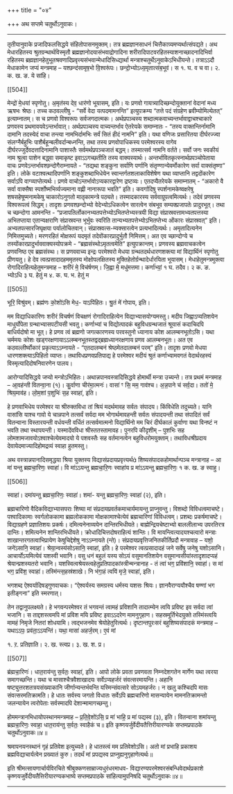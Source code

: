 +++
title = "०४"

+++
अथ सप्तमे चतुर्थोऽनुवाकः।
________________________

तृतीयानुवाके प्रजादिफलसिद्धये संहितोपासनमुक्तम्। तत्र ब्रह्मज्ञानसाधनं चित्तैकाग्र्यमप्यर्थात्संपद्यते। अथ मेधारहितस्य श्रुतग्रन्थार्थविस्मृतौ ब्रह्मज्ञानोदयासंभवाद्रोगादिना शरीरादिपाटवरहितस्याशनाच्छादनादिभिर्वा रहितस्य ब्रह्मज्ञानहेतुभूतश्रवणादिप्रवृत्त्यसंभवान्मेधादिसिध्द्यार्था मन्त्राश्चतुर्थेऽनुवाकेऽभिधीयन्ते। तत्राऽऽदौ मेधाकामेन जप्यं मन्त्रमाह –
यश्छन्द॑सामृष॒भो वि॒श्वरू॑पः। छन्दो॒भ्योऽध्य॒मृतात्संब॒भूव॑। स
१. घ. व च वा। २. क. ख. ङ. ये सांहि।

[[504]]

मेन्द्रो॑ मे॒धया॑ स्पृणोतु। अ॒मृत॑स्य देव॒ धार॑णो भूयासम्, इति।
यः प्रणवो गायत्र्यादिच्छन्दोयुक्तानां वेदानां मध्य ऋषभः श्रेष्ठः। तच्च कठवल्लीषु - “सर्वे वेदा यत्पदमामनन्ति” इत्युपक्रम्य “तत्ते पदं संग्रहेण ब्रवीम्योमिल्येतत्” इत्याम्नातम्। स च प्रणवो विश्वरूपः सर्वजगदात्मकः। अर्थप्रपञ्चस्य शब्दात्मकवाच्यन्तर्भावाद्वाचश्चाकारे प्रणवस्य प्रथमावयवेऽन्तर्भावात्। अर्थप्रपञ्चस्य वाच्यन्तर्भाव ऐतरेयके समाम्नातः - “तस्य वाक्तन्तिर्नामानि दामानि तदस्येदं वाचा तन्त्या नामभिर्दामभिः सर्वं सितं हीदं नामनि” इति। यथा वणिजः प्रसारितया दीर्घरज्ज्वा संलग्नैर्बहुभिः पाशैर्बहून्बलीवर्दान्बध्नन्ति, तथा तस्य प्रणवोपाधिकस्य परमेश्वरस्य वागेव दीर्घरज्जुर्देवदत्तादिनामानि पाशास्तैः सर्वमर्थप्रपञ्चजातं बद्धम्। तस्मात्सर्व नामनि वर्तते। सर्वो जनः स्वकीयं नाम श्रुत्वा पाशेन बद्ध्वा समाकृष्ट इवाऽऽगच्छतीति तस्य वाक्यस्यार्थः। अन्तर्भावितकृत्स्नार्थप्रपञ्चोपेताया वाचः प्रणवेऽन्तर्भावश्छन्दोगैराम्नायते - “तद्यथा शङ्कुना सर्वाणि पर्णानि संतृण्णान्येवर्मोकारेण सर्वा वाक्संतृष्णा” इति। लोके वटाश्वत्थादिपर्णानि शङ्कुशब्दाभिधेयेन स्वान्तर्गतशलाकाविशेषेण यथा व्याप्तानि तद्वदोंकारेण सर्वाऽपि वाग्व्याप्तेत्यर्थः। प्रणवे वाचोऽन्तर्भावोऽप्यकारद्वारेण द्रष्टव्यः। एतदप्यैतरेयके समाम्नातम् - “अकारो वै सर्वा वाक्सैषा स्पर्शोष्मभिर्व्यज्यमाना वह्णी नानारूपा भवति” इति। कवर्गादिषु स्पर्शनामकेष्वक्षरेषु शषसहेषूप्मनामकेषु चाकारोऽनुगतो मातृकामन्त्रे पठ्यते। तस्मादकारस्य सर्ववाग्रूपत्वमित्यर्थः। तदेवं प्रणवस्य विश्वरूपत्वं सिद्धम्। तादृशः प्रणवश्छन्दोभ्यो वेदेभ्योऽधिकत्वेन सारत्वेन संबभूव सम्यक्प्रजापतेः प्रादुरभूत्। तथा च च्छन्दोगा आमनन्ति - “प्रजापतिर्लोकानभ्यतपत्तेभ्योऽभितप्तेभ्यस्त्रयी विद्या संप्रास्रवत्तामभ्यतपत्तस्या अभितप्ताया एतान्यक्षराणि संप्रास्रवन्त भूर्भुवः स्वरिति तान्यभ्यतपत्तेभ्योऽभितप्तेभ्य ओंकारः संप्रास्रवत्” इति। अभ्यतपत्सारजिघृक्षया पर्यालोचितवान्। संप्रास्रवत्स-म्यक्सारत्वेन प्रत्यभादित्यर्थः। अमृतादित्यनेन निमित्तमुच्यते। मरणरहितं मोक्षरूपं यदमृतं तदेवोंकारप्रादुर्भुतौ निमित्तम्। अत एव च्छान्दोग्ये च तस्योंकारप्रादुर्भाववाक्यस्योपक्रमे - “ब्रह्मसंस्थोऽमृतत्वमेति” इत्युपक्रान्तम्। प्रणवस्य ब्रह्मवाचकत्वेन प्रणवनिष्ठ एव ब्रह्मसंस्थः। स प्रणववाच्य इन्द्रः परमेश्वरो मेधया ग्रन्थतदर्थधारणशक्त्या मां विद्यार्थिनं स्पृणोतु प्रीणयतु। हे देव त्वत्प्रसादादहममृतस्य मोक्षोपलक्षितस्य मुक्तिहेतोर्ग्रन्थादेर्धारयिता भूयासम्।
मेधाहेतुमन्त्रमुक्त्वा रोगादिराहित्यहेतुमन्त्रमाह –
शरी॑रं मे॒ विच॑र्षणम्। जि॒ह्वा मे॒ मधु॑मत्तमा। कर्णा॑भ्यां॒
१ घ. तदैव। २ क. ङ. भ्योऽधि ३ घ. हेतुं म ४. क. घ. भ. हेतुं म

[[505]]

भूरि॒ विश्रु॑वम्। ब्रह्म॑णः को॒शो॑ऽसि मेध॒-
याऽपि॑हितः। श्रु॒तं मे॑ गोपाय, इति।

मम विद्याधिकारिणः शरीरं विचर्षणं विचक्षणं रोगादिराहित्येन विद्याभ्यासयोग्यमस्तु। मदीय जिह्वाऽप्यतिशयेन माधुर्योपेता ग्रन्थाभ्यासपटीयसी भवतु। कर्णाभ्यां च विद्योत्पादकं बहुविधग्रन्थजातं श्रूयासं कदाचिदपि बाधिर्यदोषो मा भूत्। हे प्रणव त्वं ब्रह्मणो जगत्कारणस्य परवस्तुनो ध्यानाय कोश आलम्बनभूतोऽसि। यथा चर्ममयः कोशः खड्गरक्षणायाऽऽलम्बनभूतस्तद्वद्ब्रह्मध्यानरक्षणाय प्रणव आलम्बनभूतः। अत एव कठवल्लीर्ष्वोकारं प्रकृत्याऽऽम्नायते - “एतदालम्बनं श्रेष्ठमेतदालम्बनं परम्” इति। तादृशः प्रणवो मेधया धारणशक्त्याऽपिहितो व्याप्तः। तथाविधप्रणवप्रतिपाद्य हे परमेश्वर मदीयं श्रुतं कर्णाभ्यामवगतं वेदार्थरहस्यं विस्मृत्यादिदोषनिवारणेन पालय।

आरोग्यादिसिद्धये जप्यो मन्त्रोऽभिहितः। अथान्नपानवस्त्रादिसिद्धये होमार्थी मन्त्रा उच्यन्ते। तत्र प्रथमं मन्त्रमाह –
आ॒वह॑न्ती वितन्वा॒ना (१)। कु॒र्वाणा चीर॑मा॒त्मनः॑।
वासा॑ ꣳ सि॒ मम॒ गाव॑श्च। अ॒न्न॒पाने च॑ सर्व॒दा। ततो॑ मे॒
श्रिय॒माव॑ह। लो॒म॒शां प॒शुभिः॑ स॒ह स्वाहा॑, इति।

हे प्रणवाभिधेय परमेश्वर या श्रीरुक्तविधा तां श्रियं मदर्थमावह सर्वतः संपादय। किंविधेति तदुच्यते। यानि वासांसि याश्च गावो ये चान्नपाने तत्सर्वं सर्वदा मम भोगार्थमावहन्ती सर्वतः संपादयन्ती तथा संपादितं सर्वं वितन्वाना विस्तारयन्ती वर्धयन्ती वर्धितं तत्सर्वमात्मनो विद्यार्थिनो मम चिरं दीर्घकालं कुर्वाणा यथा विनष्टं न भवति तथा स्थापयन्ती। यस्मादेंवविधा श्रीस्ततस्तामावह। पुनरपि कीदृशीम् – पुशभिः सह लोमशामजावयोऽश्वाश्चेत्येवमादयो ये पशवस्तैः सह वर्तमानत्वेन बहुविधरोमयुक्ताम्। तथाविधश्रीप्रदाय देवायेदमाज्यादिहोमद्रव्यं स्वाहा हुतमस्तु।

अथ वस्त्रान्नपानादिसमृद्धया श्रिया युक्तस्य विद्यासंप्रदायप्रवृत्त्यर्थ शिष्यसंपादकहोमार्थान्पञ्च मन्त्रानाह –
आ मा॑ यन्तु ब्रह्मचा॒रिणः॒ स्वाहा॑। वि मा॑ऽऽयन्तु
ब्रह्मचा॒रि॒णः स्वाहा॑य प्र मा॑ऽऽयन्तु ब्रह्मचा॒रिणः॒
१ क. ख. ङ स्वाहु।

[[506]]

स्वाहा॑। दमा॑यन्तु ब्रह्मचा॒रिणः॒ स्वाहा॑। शमा॑-
यन्तु ब्रह्मचा॒रिणः॒ स्वाहा॑ (२), इति।

ब्रह्मचारिणो वैदिकविद्याभ्यासपराः शिष्या मां संप्रदायप्रवर्तकमाचार्यमायन्तु प्राप्नुवन्तु। विशब्दो विविधत्वमाचष्टे। पश्वादिकामाः स्वर्गलोककामा ब्रह्मलोककामा मोक्षकामाश्चेत्येवं ब्रह्मचारिणां विविधत्वम्। प्रशब्दः प्रकर्षमाचष्टे। विद्याग्रहणे प्रज्ञातिशयः प्रकर्षः। दमित्यनेनाव्ययेन दान्तिरभिधीयते। बाह्मेन्द्रियचेष्टाभ्यो बाललीलाभ्य उपरतिरत्र दान्तिः। शमित्यनेन शान्तिरभिधीयते। क्रोधादिचित्तदोषराहित्यं शान्तिः। वि मायन्त्वित्यादयश्चत्वारो मन्त्राः शाखान्तरगतत्वाभिप्रायेण केषुचिद्देशेषु नाऽऽम्नायते (न्ते)।
संप्रदायप्रवृत्तिजनितकीर्तिप्रदौ मन्त्रावाह –
यशो॒ जने॑ऽसानि॒ स्वाहा॑। श्रेया॒न्वस्य॑सोऽसानि॒ स्वाहां, इति।
हे परमेश्वर त्वत्प्रसादादहं जने सर्वेषु जनेषु यशोऽसानि। आचार्योऽयमित्येवं यशस्वी भवानि। वसु धनं बहुलं यस्य सोऽयं वसुमानतिशयेन वसुमान्वसीयांस्तादृशादप्यहं श्रेयान्प्रशस्यतरो भवानि।
यशस्वित्वश्रेयस्त्वहेतुप्रतिपादकांस्त्रीन्मन्त्रानाह -
तं त्वा॑ भग॒ प्रवि॑शानि॒ स्वाहा॑। स मा॑ भग॒
प्रवि॑श॒ स्वाहा॑। तस्मि॑न्त्स॒हस्र॑शाखे। नि
भ॑गा॒हं त्वयि॑ मृजे॒ स्वाहा॑, इति।

भगशब्द ऐश्वर्यादिषड्गुणवाचकः।
“ऐश्वर्यस्य समग्रस्य धर्मस्य यशसः श्रियः।
ज्ञानवैराग्ययौश्चैव षण्णां भग इतीङ्गना” इति स्मरणात्।

तेन तद्वानुपलक्ष्यते। हे भगवन्परमेश्वर तं भगवन्तं त्वामहं प्रविशानि तादात्म्येन त्वयि प्रविष्ट इव सर्वदा त्वां भजानि। स ताद्दशस्त्वमपि मां प्रविश मयि प्रविष्ट इवाऽऽदरेण मामनुगृहाण। सहस्रमूर्तिभेदयुक्ते तस्मिंस्त्वयि मामहं निमृजे नितरां शोधयामि। त्वद्भजनमेव श्रेयोहेतुरित्यर्थः।
दृष्टान्तपुरःसरं बहुशिष्यसंपादकं मन्त्रमाह –
यथाऽऽपः॒ प्रव॑ता॒ऽऽयन्ति॑। यथा॒ मासा॑ अहर्ज॒रम्। ए॒वं मां

१. ऱ. प्रतिज्ञाति। २. ख. स्त्वप्र। ३. ख. श. प्र।

[[507]]

ब्र॑ह्मचा॒रिणः॑। धात॒राय॑न्तु स॒र्वतः॒ स्वाहा॑, इति।
आपो लोके प्रवता प्रवणवता निम्नदेशगतेन मार्गेण यथा त्वरया समागच्छन्ति। यथा च मासाश्चैत्रवैशाखादयः सर्वेऽप्यहर्जरं संवत्सरमायन्ति। अहानि षष्ट्युत्तरशतत्रयसंख्याकानि जीर्णान्यन्तर्भवन्ति यस्मिन्संवत्सरे सोऽयमहर्जरः। न खलु कश्चिदपि मासः संवत्सरमतिक्रामति। हे धातः सर्वस्य जगतो विधातः सर्वेऽपि ब्रह्मचारिणो मासन्यायेन मामनतिक्रामन्तो जलन्यायेन त्वरोपेताः सर्वस्मादपि देशान्मामागच्छन्तु।

होममन्त्रानभिधायोपस्थानमन्त्रमाह –
प्र॒ति॒वे॒शो॑ऽसि॒ प्र मा॑ भाहि॒ प्र मा॑ पद्यस्व (३), इति।
वितन्वाना शमा॑यन्तु ब्रह्मचा॒रिणः॒ स्वाहा॒
धात॒राय॑न्तु स॒र्वतः॒ स्वाहैकं च॥
इति कृष्णयर्जुर्वेदीयतैत्तिरीयारण्यके सप्तमप्रपाठके
चतुर्थोऽनुवाकः॥४॥

श्रमापनयनस्थानं गृहं प्रतिवेश इत्युच्यते। हे धातस्त्वं मम प्रतिवेशोऽसि। अतो मां प्रभाहि प्रकाशय ब्रह्मविद्याचार्यत्वेन प्रख्यातं कुरु। तदर्थं मां प्रपद्यस्व प्राप्नुह्यनुगृहाणेत्यर्थः॥

इति श्रीमत्सायणार्चार्यविरचिते श्रीबुक्कणसाम्राज्यधुरंधरमाधव- विद्यारण्यपरमेश्वरसंबन्धिवेदार्थप्रकाशे कृष्णयजुर्वेदीयतैत्तिरीयारण्यकभाष्ये सप्तमप्रपाठके सांहित्यामुपनिषदि चतुर्थोऽनुवाकः॥४॥
________________________
